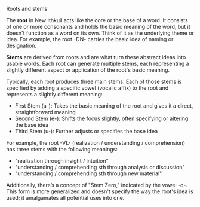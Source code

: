 Roots and stems

The **root** in New Ithkuil acts like the core or the base of a word. It consists of one or more consonants and holds the basic meaning of the word, but it doesn't function as a word on its own. Think of it as the underlying theme or idea. For example, the root -DN- carries the basic idea of naming or designation.

**Stems** are derived from roots and are what turn these abstract ideas into usable words. Each root can generate multiple stems, each representing a slightly different aspect or application of the root's basic meaning.

Typically, each root produces three main stems. Each of those stems is specified by adding a specific vowel (vocalic affix) to the root and represents a slightly different meaning:

- First Stem (a-): Takes the basic meaning of the root and gives it a direct, straightforward meaning
- Second Stem (e-): Shifts the focus slightly, often specifying or altering the base idea
- Third Stem (u-): Further adjusts or specifies the base idea

For example, the root -VL- (realization / understanding / comprehension) has three stems with the following meanings:

- "realization through insight / intuition"
- "understanding / comprehending sth through analysis or discussion"
- "understanding / comprehending sth through new material"

Additionally, there’s a concept of "Stem Zero," indicated by the vowel -o-. This form is more generalized and doesn't specify the way the root's idea is used; it amalgamates all potential uses into one.